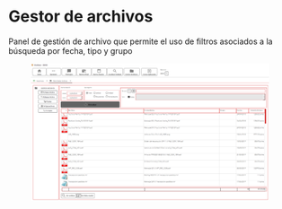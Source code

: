 # Gestor de archivos

Panel de gestión de archivo que permite el uso de filtros asociados a la búsqueda por fecha, tipo y grupo

<figure><img src="../../.gitbook/assets/imagen (9) (1) (3) (1).png" alt=""><figcaption></figcaption></figure>
